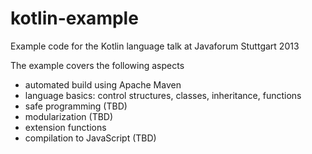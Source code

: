 kotlin-example
==============

Example code for the Kotlin language talk at Javaforum Stuttgart 2013

The example covers the following aspects
- automated build using Apache Maven
- language basics: control structures, classes, inheritance, functions
- safe programming (TBD)
- modularization (TBD)
- extension functions
- compilation to JavaScript (TBD)
